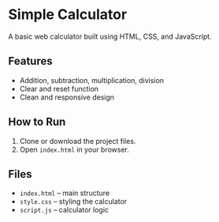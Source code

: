 # Simple Calculator

A basic web calculator built using HTML, CSS, and JavaScript.

## Features
- Addition, subtraction, multiplication, division
- Clear and reset function
- Clean and responsive design

## How to Run
1. Clone or download the project files.
2. Open `index.html` in your browser.

## Files
- `index.html` – main structure
- `style.css` – styling the calculator
- `script.js` – calculator logic
